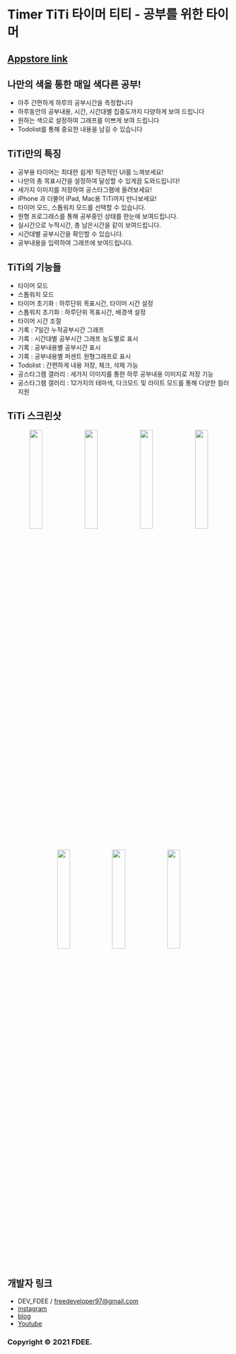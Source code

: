 # Timer TiTi 타이머 티티 - 공부를 위한 타이머
## [Appstore link](https://apps.apple.com/kr/app/titi-공부를-위한-타이머/id1519159240)

## 나만의 색을 통한 매일 색다른 공부!
* 아주 간편하게 하루의 공부시간을 측정합니다
* 하루동안의 공부내용, 시간, 시간대별 집중도까지 다양하게 보여 드립니다
* 원하는 색으로 설정하여 그래프를 이쁘게 보여 드립니다
* Todolist를 통해 중요한 내용을 남길 수 있습니다

## TiTi만의 특징
* 공부용 타이머는 최대한 쉽게! 직관적인 UI를 느껴보세요!
* 나만의 총 목표시간을 설정하여 달성할 수 있게끔 도와드립니다!
* 세가지 이미지를 저장하여 공스타그램에 올려보세요!
* iPhone 과 더불어 iPad, Mac용 TiTi까지 만나보세요!
* 타이머 모드, 스톱워치 모드를 선택할 수 있습니다.
* 원형 프로그래스를 통해 공부중인 상태를 한눈에 보여드립니다.
* 실시간으로 누적시간, 총 남은시간을 같이 보여드립니다.
* 시간대별 공부시간을 확인할 수 있습니다.
* 공부내용을 입력하여 그래프에 보여드립니다.


## TiTi의 기능들
* 타이머 모드
* 스톱워치 모드
* 타이머 초기화 : 하루단위 목표시간, 타이머 시간 설정
* 스톱워치 초기화 : 하루단위 목표시간, 배경색 설정
* 타이머 시간 조절
* 기록 : 7일간 누적공부시간 그래프
* 기록 : 시간대별 공부시간 그래프 농도별로 표시
* 기록 : 공부내용별 공부시간 표시
* 기록 : 공부내용별 퍼센트 원형그래프로 표시
* Todolist : 간편하게 내용 저장, 체크, 삭제 가능
* 공스타그램 갤러리 : 세가지 이미지를 통한 하루 공부내용 이미지로 저장 기능
* 공스타그램 갤러리 : 12가지의 테마색, 다크모드 및 라이트 모드를 통해 다양한 컬러 지원

## TiTi 스크린샷
<p align="center" width="100%">
<img width="24%" src = "https://user-images.githubusercontent.com/65349445/122640717-fb0ad980-d13b-11eb-9627-b1c063821d92.png">
<img width="24%" src = "https://user-images.githubusercontent.com/65349445/122640650-a8312200-d13b-11eb-8a53-12e0ed329c8f.png">
<img width="24%" src = "https://user-images.githubusercontent.com/65349445/122640729-0cec7c80-d13c-11eb-9c40-b69d5ab8b409.png">
<img width="24%" src = "https://user-images.githubusercontent.com/65349445/122640736-15dd4e00-d13c-11eb-9364-bccf36ac7e02.png">
</p>
<p align="center" width="100%">
<img width="24%" src = "https://user-images.githubusercontent.com/65349445/122640746-1ece1f80-d13c-11eb-8f2d-dfcb2ec27709.png">
<img width="24%" src = "https://user-images.githubusercontent.com/65349445/122640757-27265a80-d13c-11eb-9b74-8f6e72aa8155.png">
<img width="24%" src = "https://user-images.githubusercontent.com/65349445/122640767-2e4d6880-d13c-11eb-9667-65986bd2de18.png">
</p>

## 개발자 링크
* DEV_FDEE / freedeveloper97@gmail.com
* [instagram](https://www.instagram.com/dev_fdee/?hl=ko)
* [blog](https://fdee.tistory.com)
* [Youtube](https://www.youtube.com/channel/UCbdetgcLOrW7qRB0907UjTw)

### Copyright © 2021 FDEE.
